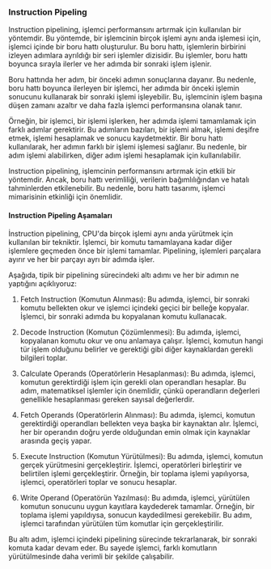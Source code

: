 ### Instruction Pipeling

Instruction pipelining, işlemci performansını artırmak için kullanılan bir yöntemdir. Bu yöntemde, bir işlemcinin birçok işlemi aynı anda işlemesi için, işlemci içinde bir boru hattı oluşturulur. Bu boru hattı, işlemlerin birbirini izleyen adımlara ayrıldığı bir seri işlemler dizisidir. Bu işlemler, boru hattı boyunca sırayla ilerler ve her adımda bir sonraki işlem işlenir.

Boru hattında her adım, bir önceki adımın sonuçlarına dayanır. Bu nedenle, boru hattı boyunca ilerleyen bir işlemci, her adımda bir önceki işlemin sonucunu kullanarak bir sonraki işlemi işleyebilir. Bu, işlemcinin işlem başına düşen zamanı azaltır ve daha fazla işlemci performansına olanak tanır.

Örneğin, bir işlemci, bir işlemi işlerken, her adımda işlemi tamamlamak için farklı adımlar gerektirir. Bu adımların bazıları, bir işlemi almak, işlemi deşifre etmek, işlemi hesaplamak ve sonucu kaydetmektir. Bir boru hattı kullanılarak, her adımın farklı bir işlemi işlemesi sağlanır. Bu nedenle, bir adım işlemi alabilirken, diğer adım işlemi hesaplamak için kullanılabilir.

Instruction pipelining, işlemcinin performansını artırmak için etkili bir yöntemdir. Ancak, boru hattı verimliliği, verilerin bağımlılığından ve hatalı tahminlerden etkilenebilir. Bu nedenle, boru hattı tasarımı, işlemci mimarisinin etkinliği için önemlidir.


#### Instruction Pipeling Aşamaları


İnstruction pipelining, CPU'da birçok işlemi aynı anda yürütmek için kullanılan bir tekniktir. İşlemci, bir komutu tamamlayana kadar diğer işlemlere geçmeden önce bir işlemi tamamlar. Pipelining, işlemleri parçalara ayırır ve her bir parçayı ayrı bir adımda işler.

Aşağıda, tipik bir pipelining sürecindeki altı adımı ve her bir adımın ne yaptığını açıklıyoruz:

1.  Fetch Instruction (Komutun Alınması): Bu adımda, işlemci, bir sonraki komutu bellekten okur ve işlemci içindeki geçici bir belleğe kopyalar. İşlemci, bir sonraki adımda bu kopyalanan komutu kullanacak.
    
2.  Decode Instruction (Komutun Çözümlenmesi): Bu adımda, işlemci, kopyalanan komutu okur ve onu anlamaya çalışır. İşlemci, komutun hangi tür işlem olduğunu belirler ve gerektiği gibi diğer kaynaklardan gerekli bilgileri toplar.
    
3.  Calculate Operands (Operatörlerin Hesaplanması): Bu adımda, işlemci, komutun gerektirdiği işlem için gerekli olan operandları hesaplar. Bu adım, matematiksel işlemler için önemlidir, çünkü operandların değerleri genellikle hesaplanması gereken sayısal değerlerdir.
    
4.  Fetch Operands (Operatörlerin Alınması): Bu adımda, işlemci, komutun gerektirdiği operandları bellekten veya başka bir kaynaktan alır. İşlemci, her bir operandın doğru yerde olduğundan emin olmak için kaynaklar arasında geçiş yapar.
    
5.  Execute Instruction (Komutun Yürütülmesi): Bu adımda, işlemci, komutun gerçek yürütmesini gerçekleştirir. İşlemci, operatörleri birleştirir ve belirtilen işlemi gerçekleştirir. Örneğin, bir toplama işlemi yapılıyorsa, işlemci, operatörleri toplar ve sonucu hesaplar.
    
6.  Write Operand (Operatörün Yazılması): Bu adımda, işlemci, yürütülen komutun sonucunu uygun kayıtlara kaydederek tamamlar. Örneğin, bir toplama işlemi yapıldıysa, sonucun kaydedilmesi gerekebilir. Bu adım, işlemci tarafından yürütülen tüm komutlar için gerçekleştirilir.
    

Bu altı adım, işlemci içindeki pipelining sürecinde tekrarlanarak, bir sonraki komuta kadar devam eder. Bu sayede işlemci, farklı komutların yürütülmesinde daha verimli bir şekilde çalışabilir.
